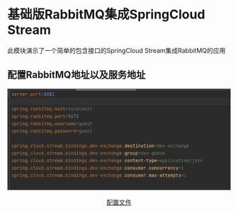 # 基础版RabbitMQ集成SpringCloud Stream
此模块演示了一个简单的包含接口的SpringCloud Stream集成RabbitMQ的应用

## 配置RabbitMQ地址以及服务地址
<p align="center"><img src="screenshot/applicationPropertiesConfig.png"  alt="配置" /></p>
<p align="center"><a href="src/main/resources/application.properties" target="_blank">配置文件</a></p>
